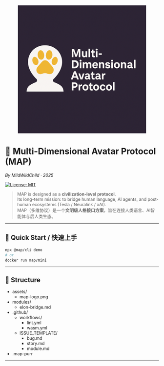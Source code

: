 <p align="center">
  <img src="assets/map-logo.png" width="420" alt="MAP Logo"/>
</p>

# 🐾 Multi-Dimensional Avatar Protocol (MAP)  
*By MildWildChild · 2025*

[![License: MIT](https://img.shields.io/badge/License-MIT-yellow.svg)](LICENSE)

> MAP is designed as a **civilization-level protocol**.  
> Its long-term mission: to bridge human language, AI agents, and post-human ecosystems (Tesla / Neuralink / xAI).  
> MAP（多维协议）是一个**文明级人格接口方案**，旨在连接人类语言、AI智能体与后人类生态。

---

## 🚀 Quick Start / 快速上手

```bash
npx @map/cli demo
# or
docker run map/mini
```

---

## 📂 Structure

- assets/
  - map-logo.png
- modules/
  - elon-bridge.md
- .github/
  - workflows/
      - lint.yml
      - wasm.yml
  - ISSUE_TEMPLATE/
      - bug.md
      - story.md
      - module.md
- .map-purr

---
